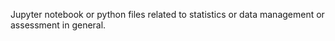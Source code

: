 Jupyter notebook or python files related to statistics or data management or assessment in general.
